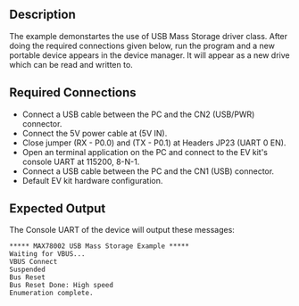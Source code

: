 ## Description

The example demonstartes the use of USB Mass Storage driver class. After doing the required connections given below, run the program and a new portable device appears in the device manager. It will appear as a new drive which can be read and written to.

## Required Connections

-   Connect a USB cable between the PC and the CN2 (USB/PWR) connector.
-   Connect the 5V power cable at (5V IN).
-   Close jumper (RX - P0.0) and (TX - P0.1) at Headers JP23 (UART 0 EN).
-   Open an terminal application on the PC and connect to the EV kit's console UART at 115200, 8-N-1.
-   Connect a USB cable between the PC and the CN1 (USB) connector.
-   Default EV kit hardware configuration.

## Expected Output

The Console UART of the device will output these messages:

```
***** MAX78002 USB Mass Storage Example *****
Waiting for VBUS...
VBUS Connect
Suspended
Bus Reset
Bus Reset Done: High speed
Enumeration complete.
```
